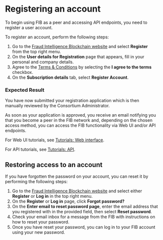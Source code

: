 # Registering an account

To begin using FIB as a peer and accessing API endpoints, you need to register a user account.

To register an account, perform the following steps:

1. Go to the [Fraud Intelligence Blockchain website](https://blockchain.fraudintelligencelimited.com/#/Index) and select **Register** from the top right menu.
2. On the **User details for Registration** page that appears, fill in your personal and company details.
3. Agree to the [Terms & Conditions](https://github.com/fraud-intelligence-limited/fil-legal/blob/main/Fraud%20Intelligence%20Blockchain%20Terms%20of%20Use%20v4.0.pdf) by selecting the **I agree to the terms** checkbox.
4. On the **Subscription details** tab, select **Register Account**.

### Expected Result

You have now submitted your registration application which is then manually reviewed by the Consortium Administrator.

As soon as your application is approved, you receive an email notifying you that you become a peer in the FIB network and, depending on the chosen access method, you can access the FIB functionality via Web UI and/or API endpoints.

For Web UI tutorials, see [Tutorials: Web interface](../tutorials-web.md).

For API tutorials, see [Tutorials: API](../tutorials-api.md).

## Restoring access to an account

If you have forgotten the password on your account, you can reset it by performing the following steps:

1. Go to the [Fraud Intelligence Blockchain website](https://blockchain.fraudintelligencelimited.com/#/Index) and select either **Register** or **Log in** in the top right menu.
2. On the **Register** or **Log in** page, click **Forgot password?**
3. On the **Enter email to reset password page**, enter the email address that you registered with in the provided field, then select **Reset password**.
4. Check your email inbox for a message from the FIB with instructions on how to reset your password.
5. Once you have reset your password, you can log in to your FIB account using your new password.
